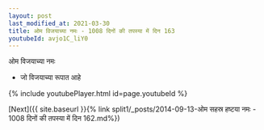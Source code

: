 ```yaml
---
layout: post
last_modified_at: 2021-03-30
title: ओम विजयाच्या नमः - 1008 दिनों की तपस्या में दिन 163
youtubeId: avjo1C_liY0
---
```

 
 
 ओम विजयाच्या नमः  
 
 -  जो विजयाच्या रूपात आहे 
 
  
 
  
 
 
 
 
 
 


{% include youtubePlayer.html id=page.youtubeId %}
 
[Next]({{ site.baseurl }}{% link  split1/_posts/2014-09-13-ओम सहस्र हष्टया नमः - 1008 दिनों की तपस्या में दिन 162.md%})
 
